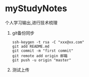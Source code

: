 # myStudyNotes
个人学习输出,进行技术梳理

1. git备份同步

   ```
   ssh-keygen -t rsa -C "xxx@xx.com" 
   git add README.md 
   git commit -m "first commit" 
   git remote add origin 邮箱 
   git push -u origin "master"
   ```
   
2. 测试上传